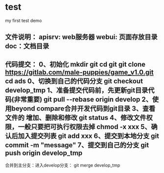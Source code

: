 # test
my first test demo

文件说明：
apisrv: web服务器
webui: 页面存放目录
doc：文档目录
----------------------------
代码提交：
0、初始化
mkdir git 
cd git 
git clone https://gitlab.com/male-puppies/game_v1.0.git
cd ads
0、切换到自己的代码分支
   git checkout develop_tmp
1、准备提交代码前，先更新git目录代码(非常重要)
    git pull --rebase origin develop
2、使用beyond compare合并开发代码到git目录
3、查看文件的 增加、删除和修改
   git status
4、修改文件权限，一般只要把可执行权限去掉
   chmod -x xxx 
5、确认后加入提交列表 
   git add xxx 
6、提交到本地分支
   git commit -m "message"
7、提交到自己的分支
   git push origin  develop_tmp
-------------------------------------------------
合并到主分支：进入develop分支： git merge develop_tmp
